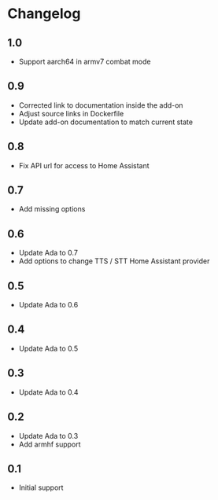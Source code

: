 # Changelog

## 1.0

- Support aarch64 in armv7 combat mode

## 0.9

- Corrected link to documentation inside the add-on
- Adjust source links in Dockerfile
- Update add-on documentation to match current state

## 0.8

- Fix API url for access to Home Assistant

## 0.7

- Add missing options

## 0.6

- Update Ada to 0.7
- Add options to change TTS / STT Home Assistant provider

## 0.5

- Update Ada to 0.6

## 0.4

- Update Ada to 0.5

## 0.3

- Update Ada to 0.4

## 0.2

- Update Ada to 0.3
- Add armhf support

## 0.1

- Initial support
